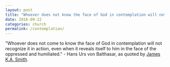 ```yaml
---
layout: post
title: "Whoever does not know the face of God in contemplation will not recognize it in action"
date: 2016-09-22
categories: church
permalink: /contemplation/
---
```


"Whoever does not come to know the face of God in contemplation will not recognize it in action, even when it reveals itself to him in the face of the oppressed and humiliated." - Hans Urs von Balthasar, as quoted by [James K.A. Smith](https://twitter.com/james_ka_smith/status/634513918178787329).
